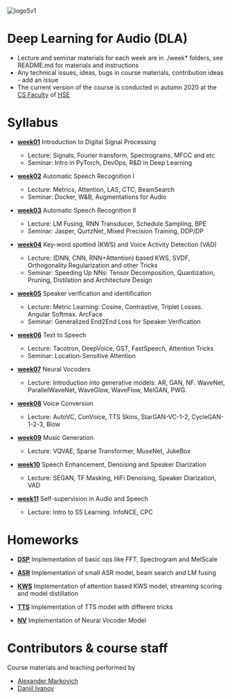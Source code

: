 ![logo5v1](https://user-images.githubusercontent.com/20357655/104316876-2be04600-54ee-11eb-93ed-f9835fde1527.jpg)

# Deep Learning for Audio (DLA)
- Lecture and seminar materials for each week are in ./week* folders, see README.md for materials and instructions
- Any technical issues, ideas, bugs in course materials, contribution ideas - add an issue
- The current version of the course is conducted in autumn 2020 at the [CS Faculty](https://cs.hse.ru/en/) of [HSE](https://www.hse.ru/en/)

# Syllabus

- [__week01__](./week01) Introduction to Digital Signal Processing
  - Lecture: Signals, Fourier transform, Spectrograms, MFCC and etc
  - Seminar: Intro in PyTorch, DevOps, R&D in Deep Learning
  
- [__week02__](./week02) Automatic Speech Recognition I
  - Lecture: Metrics, Attention, LAS, CTC, BeamSearch
  - Seminar: Docker, W&B, Augmentations for Audio

- [__week03__](./week03) Automatic Speech Recognition II
  - Lecture: LM Fusing, RNN Transducer, Schedule Sampling, BPE
  - Seminar: Jasper, QurtzNet, Mixed Precision Training, DDP/DP
  
- [__week04__](./week04) Key-word spottind (KWS) and Voice Activity Detection (VAD)
  - Lecture: (DNN, CNN, RNN+Attention) based KWS, SVDF, Orthogonality Regularization and other Tricks
  - Seminar: Speeding Up NNs: Tensor Decomposition, Quantization, Pruning, Distilation and Architecture Design
  
- [__week05__](./week05) Speaker verification and identification
  - Lecture: Metric Learning: Cosine, Contrastive, Triplet Losses. Angular Softmax. ArcFace
  - Seminar: Generalized End2End Loss for Speaker Verification

- [__week06__](./week06) Text to Speech
  - Lecture: Tacotron, DeepVoice, GST, FastSpeech, Attention Tricks
  - Seminar: Location-Sensitive Attention

- [__week07__](./week08) Neural Vocoders
  - Lecture: Introduction into generative models: AR, GAN, NF. WaveNet, ParallelWaveNet, WaveGlow, WaveFlow, MelGAN, PWG.

- [__week08__](./week07) Voice Conversion
  - Lecture: AutoVC, ConVoice, TTS Skins, StarGAN-VC-1-2, CycleGAN-1-2-3, Blow

- [__week09__](./week09) Music Generation
  - Lecture: VQVAE, Sparse Transformer, MuseNet, JukeBox

- [__week10__](./week10) Speech Enhancement, Denoising and Speaker Diarization
  - Lecture: SEGAN, TF Masking, HiFi Denoising, Speaker Diarization, VAD

- [__week11__](./week11) Self-supervision in Audio and Speech
  - Lecture: Intro to SS Learning. InfoNCE, CPC

# Homeworks
- [__DSP__](./week01/homework.ipynb)
  Implementation of basic ops like FFT, Spectrogram and MelScale
  
- [__ASR__](./week03/homework.ipynb)
  Implementation of small ASR model, beam search and LM fusing
  
- [__KWS__](./week04/homework.ipynb)
  Implementation of attention based KWS model, streaming scoring and model distillation
  
- [__TTS__](./week06/homework.ipynb)
  Implementation of TTS model with different tricks

- [__NV__](./week07/homework.ipynb)
  Implementation of Neural Vocoder Model
  
# Contributors & course staff
Course materials and teaching performed by
- [Alexander Markovich](https://t.me/markovka17)
- [Daniil Ivanov](https://t.me/the_longest_id_in_the_world)
